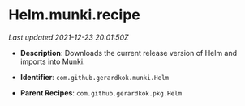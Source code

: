 # Helm.munki.recipe

_Last updated 2021-12-23 20:01:50Z_

- **Description**: Downloads the current release version of Helm and imports into Munki.

- **Identifier**: `com.github.gerardkok.munki.Helm`

- **Parent Recipes**: `com.github.gerardkok.pkg.Helm`
